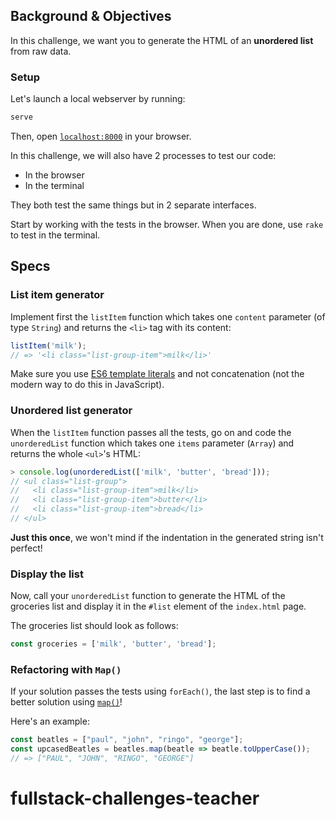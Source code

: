 ## Background & Objectives

In this challenge, we want you to generate the HTML of an **unordered list** from raw data.

### Setup

Let's launch a local webserver by running:

```bash
serve
```

Then, open [`localhost:8000`](http://localhost:8000) in your browser.

In this challenge, we will also have 2 processes to test our code:
- In the browser
- In the terminal

They both test the same things but in 2 separate interfaces.

Start by working with the tests in the browser. When you are done, use `rake` to test in the terminal.

## Specs

### List item generator

Implement first the `listItem` function which takes one `content` parameter (of type `String`) and returns the `<li>` tag with its content:

```js
listItem('milk');
// => '<li class="list-group-item">milk</li>'
```

Make sure you use [ES6 template literals](https://developer.mozilla.org/en-US/docs/Web/JavaScript/Reference/Template_literals) and not concatenation (not the modern way to do this in JavaScript).

### Unordered list generator

When the `listItem` function passes all the tests, go on and code the `unorderedList` function which takes one `items` parameter (`Array`) and returns the whole `<ul>`'s HTML:

```js
> console.log(unorderedList(['milk', 'butter', 'bread']));
// <ul class="list-group">
//   <li class="list-group-item">milk</li>
//   <li class="list-group-item">butter</li>
//   <li class="list-group-item">bread</li>
// </ul>
```

**Just this once**, we won't mind if the indentation in the generated string isn't perfect!

### Display the list

Now, call your `unorderedList` function to generate the HTML of the groceries list and display it in the `#list` element of the `index.html` page.

The groceries list should look as follows:
```js
const groceries = ['milk', 'butter', 'bread'];
```

### Refactoring with `Map()`

If your solution passes the tests using `forEach()`, the last step is to find a better solution using [`map()`](https://developer.mozilla.org/en-US/docs/Web/JavaScript/Reference/Global_Objects/Array/map)!

Here's an example:

```js
const beatles = ["paul", "john", "ringo", "george"];
const upcasedBeatles = beatles.map(beatle => beatle.toUpperCase());
// => ["PAUL", "JOHN", "RINGO", "GEORGE"]
```
# fullstack-challenges-teacher
